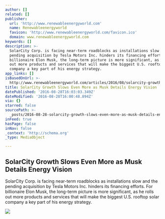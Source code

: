 ```yaml
---
author: []
related: []
publisher:
  url: 'http://www.renewableenergyworld.com'
  name: Renewableenergyworld
  favicon: 'http://www.renewableenergyworld.com/favicon.ico'
  domain: www.renewableenergyworld.com
keywords: []
description: >-
  SolarCity Corp. is facing near-term roadblocks as installations slow and the
  pending acquisition by Tesla Motors Inc. hinders its financing efforts. For
  billionaire Elon Musk, the long-term picture is more significant, as he rolls
  out more products and services that will make the biggest U.S. rooftop solar
  company a key part of his energy strategy.
app_links: []
isBasedOnUrl: >-
  http://www.renewableenergyworld.com/articles/2016/08/solarcity-growth-slows-even-more-as-musk-details-energy-vision.html
title: SolarCity Growth Slows Even More as Musk Details Energy Vision
datePublished: '2016-08-28T16:03:03.349Z'
dateModified: '2016-08-28T16:00:48.894Z'
via: {}
starred: false
sourcePath: >-
  _posts/2016-08-28-solarcity-growth-slows-even-more-as-musk-details-energy-visi.md
inFeed: true
hasPage: false
inNav: false
_context: 'http://schema.org'
_type: MediaObject

---
```

<article style=""><h1>SolarCity Growth Slows Even More as Musk Details Energy Vision</h1><p>SolarCity Corp. is facing near-term roadblocks as installations slow and the pending acquisition by Tesla Motors Inc. hinders its financing efforts. For billionaire Elon Musk, the long-term picture is more significant, as he rolls out more products and services that will make the biggest U.S. rooftop solar company a key part of his energy strategy.</p><img src="http://www.renewableenergyworld.com/content/dam/rew/onlinearticles/2016/08/REW_SolarCityGrowthSlows.jpg" /></article>